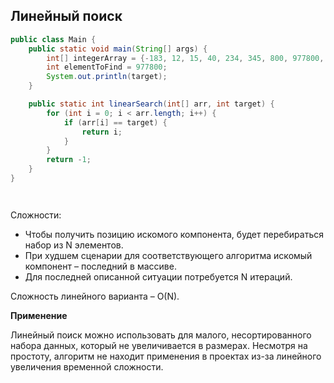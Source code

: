 
## Линейный поиск

```java
public class Main {
    public static void main(String[] args) {
        int[] integerArray = {-183, 12, 15, 40, 234, 345, 800, 977800, 345, 977};
        int elementToFind = 977800;
        System.out.println(target);
    }

    public static int linearSearch(int[] arr, int target) {
        for (int i = 0; i < arr.length; i++) {
            if (arr[i] == target) {
                return i;
            }
        }
        return -1;
    }
}




```

Сложности:

- Чтобы получить позицию искомого компонента, будет перебираться набор из N
  элементов.
- При худшем сценарии для соответствующего алгоритма искомый компонент –
  последний в массиве.
- Для последней описанной ситуации потребуется N итераций.

Сложность линейного варианта – O(N).

**Применение**

Линейный поиск можно использовать для малого, несортированного набора данных,
который не увеличивается в размерах.
Несмотря на простоту, алгоритм не находит применения в проектах из-за линейного
увеличения временной сложности.
